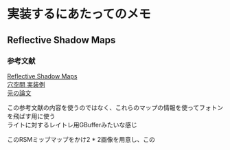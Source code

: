 # 実装するにあたってのメモ


## Reflective Shadow Maps
### 参考文献  
[Reflective Shadow Maps](https://ericpolman.com/2016/03/17/reflective-shadow-maps/)  
[穴空間 実装例](http://kagamin.net/hole/rsm/index.htm)  
[元の論文](https://users.soe.ucsc.edu/~pang/160/s13/proposal/mijallen/proposal/media/p203-dachsbacher.pdf)  

この参考文献の内容を使うのではなく、これらのマップの情報を使ってフォトンを飛ばす用に使う  
ライトに対するレイトレ用GBufferみたいな感じ  

このRSMミップマップをかけ2 * 2画像を用意し、この
<!--stackedit_data:
eyJoaXN0b3J5IjpbMTA2MzY2NjIzNCwtMzU2NTg4MzI5XX0=
-->